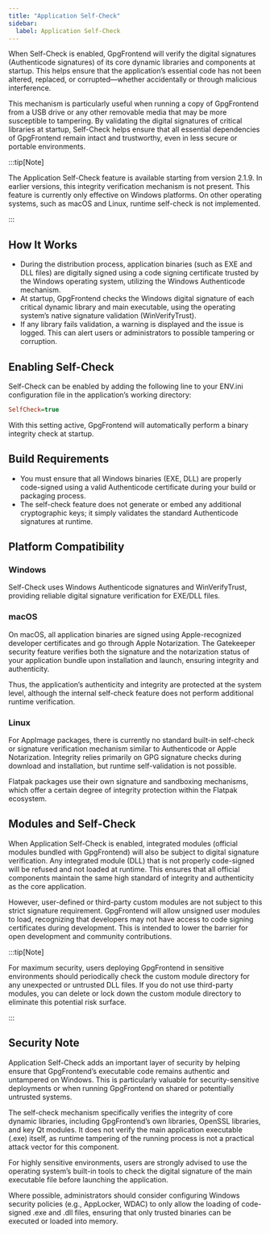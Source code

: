 ```yaml
---
title: "Application Self-Check"
sidebar:
  label: Application Self-Check
---
```


When Self-Check is enabled, GpgFrontend will verify the digital signatures
(Authenticode signatures) of its core dynamic libraries and components at
startup. This helps ensure that the application’s essential code has not been
altered, replaced, or corrupted—whether accidentally or through malicious
interference.

This mechanism is particularly useful when running a copy of GpgFrontend from a
USB drive or any other removable media that may be more susceptible to
tampering. By validating the digital signatures of critical libraries at
startup, Self-Check helps ensure that all essential dependencies of GpgFrontend
remain intact and trustworthy, even in less secure or portable environments.

:::tip[Note]

The Application Self-Check feature is available starting from version 2.1.9. In
earlier versions, this integrity verification mechanism is not present. This
feature is currently only effective on Windows platforms. On other operating
systems, such as macOS and Linux, runtime self-check is not implemented.

:::

## How It Works

- During the distribution process, application binaries (such as EXE and DLL
  files) are digitally signed using a code signing certificate trusted by the
  Windows operating system, utilizing the Windows Authenticode mechanism.
- At startup, GpgFrontend checks the Windows digital signature of each critical
  dynamic library and main executable, using the operating system’s native
  signature validation (WinVerifyTrust).
- If any library fails validation, a warning is displayed and the issue is
  logged. This can alert users or administrators to possible tampering or
  corruption.

## Enabling Self-Check

Self-Check can be enabled by adding the following line to your ENV.ini
configuration file in the application’s working directory:

```ini
SelfCheck=true
```

With this setting active, GpgFrontend will automatically perform a binary
integrity check at startup.

## Build Requirements

- You must ensure that all Windows binaries (EXE, DLL) are properly code-signed
  using a valid Authenticode certificate during your build or packaging process.
- The self-check feature does not generate or embed any additional cryptographic
  keys; it simply validates the standard Authenticode signatures at runtime.

## Platform Compatibility

### Windows

Self-Check uses Windows Authenticode signatures and WinVerifyTrust, providing
reliable digital signature verification for EXE/DLL files.

### macOS

On macOS, all application binaries are signed using Apple-recognized developer
certificates and go through Apple Notarization. The Gatekeeper security feature
verifies both the signature and the notarization status of your application
bundle upon installation and launch, ensuring integrity and authenticity.

Thus, the application’s authenticity and integrity are protected at the system
level, although the internal self-check feature does not perform additional
runtime verification.

### Linux

For AppImage packages, there is currently no standard built-in self-check or
signature verification mechanism similar to Authenticode or Apple Notarization.
Integrity relies primarily on GPG signature checks during download and
installation, but runtime self-validation is not possible.

Flatpak packages use their own signature and sandboxing mechanisms, which offer
a certain degree of integrity protection within the Flatpak ecosystem.

## Modules and Self-Check

When Application Self-Check is enabled, integrated modules (official modules
bundled with GpgFrontend) will also be subject to digital signature
verification. Any integrated module (DLL) that is not properly code-signed will
be refused and not loaded at runtime. This ensures that all official components
maintain the same high standard of integrity and authenticity as the core
application.

However, user-defined or third-party custom modules are not subject to this
strict signature requirement. GpgFrontend will allow unsigned user modules to
load, recognizing that developers may not have access to code signing
certificates during development. This is intended to lower the barrier for open
development and community contributions.

:::tip[Note]

For maximum security, users deploying GpgFrontend in sensitive environments
should periodically check the custom module directory for any unexpected or
untrusted DLL files. If you do not use third-party modules, you can delete or
lock down the custom module directory to eliminate this potential risk surface.

:::

## Security Note

Application Self-Check adds an important layer of security by helping ensure
that GpgFrontend’s executable code remains authentic and untampered on Windows.
This is particularly valuable for security-sensitive deployments or when running
GpgFrontend on shared or potentially untrusted systems.

The self-check mechanism specifically verifies the integrity of core dynamic
libraries, including GpgFrontend’s own libraries, OpenSSL libraries, and key Qt
modules. It does not verify the main application executable (.exe) itself, as
runtime tampering of the running process is not a practical attack vector for
this component.

For highly sensitive environments, users are strongly advised to use the
operating system’s built-in tools to check the digital signature of the main
executable file before launching the application.

Where possible, administrators should consider configuring Windows security
policies (e.g., AppLocker, WDAC) to only allow the loading of code-signed .exe
and .dll files, ensuring that only trusted binaries can be executed or loaded
into memory.
